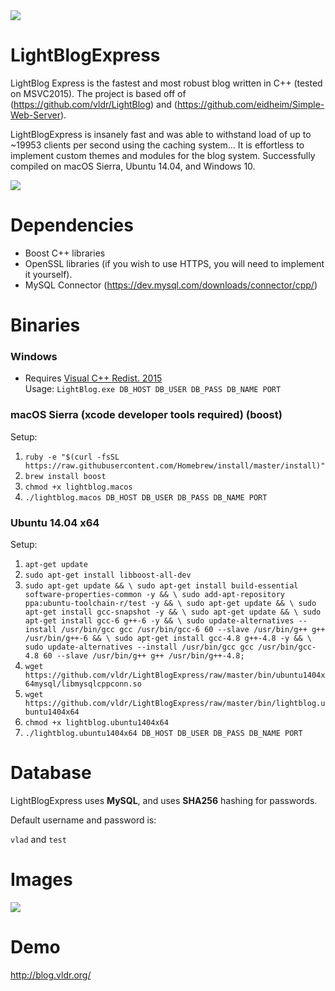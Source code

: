 <img src="http://i.imgur.com/1HMmEwX.png" />

# LightBlogExpress
LightBlog Express is the fastest and most robust blog written in C++ (tested on MSVC2015). The project is based off of (https://github.com/vldr/LightBlog) and (https://github.com/eidheim/Simple-Web-Server).

LightBlogExpress is insanely fast and was able to withstand load of up to ~19953 clients per second using the caching system...
It is effortless to implement custom themes and modules for the blog system. Successfully compiled on macOS Sierra, Ubuntu 14.04, and Windows 10.

<img src="http://i.imgur.com/PSCLLbr.png" />

# Dependencies
* Boost C++ libraries
* OpenSSL libraries (if you wish to use HTTPS, you will need to implement it yourself).
* MySQL Connector (https://dev.mysql.com/downloads/connector/cpp/)

# Binaries
### Windows
- Requires <a href="https://www.microsoft.com/en-ca/download/details.aspx?id=48145">Visual C++ Redist. 2015</a><br>
Usage: `LightBlog.exe DB_HOST DB_USER DB_PASS DB_NAME PORT`

### macOS Sierra (xcode developer tools required) (boost)
Setup: 
1. `ruby -e "$(curl -fsSL https://raw.githubusercontent.com/Homebrew/install/master/install)"`
2. `brew install boost`
3. `chmod +x lightblog.macos`
4. `./lightblog.macos DB_HOST DB_USER DB_PASS DB_NAME PORT`

### Ubuntu 14.04 x64
Setup:
1. `apt-get update`
2. `sudo apt-get install libboost-all-dev`
3. `sudo apt-get update && \
sudo apt-get install build-essential software-properties-common -y && \
sudo add-apt-repository ppa:ubuntu-toolchain-r/test -y && \
sudo apt-get update && \
sudo apt-get install gcc-snapshot -y && \
sudo apt-get update && \
sudo apt-get install gcc-6 g++-6 -y && \
sudo update-alternatives --install /usr/bin/gcc gcc /usr/bin/gcc-6 60 --slave /usr/bin/g++ g++ /usr/bin/g++-6 && \
sudo apt-get install gcc-4.8 g++-4.8 -y && \
sudo update-alternatives --install /usr/bin/gcc gcc /usr/bin/gcc-4.8 60 --slave /usr/bin/g++ g++ /usr/bin/g++-4.8;`
4. `wget https://github.com/vldr/LightBlogExpress/raw/master/bin/ubuntu1404x64mysql/libmysqlcppconn.so`
5. `wget https://github.com/vldr/LightBlogExpress/raw/master/bin/lightblog.ubuntu1404x64`
6. `chmod +x lightblog.ubuntu1404x64`
7. `./lightblog.ubuntu1404x64 DB_HOST DB_USER DB_PASS DB_NAME PORT`

# Database
LightBlogExpress uses <b>MySQL</b>, and uses <b>SHA256</b> hashing for passwords.

Default username and password is:

`vlad` and `test`

# Images
<img src="http://i.imgur.com/FmlGIFC.png" />

# Demo 
http://blog.vldr.org/


